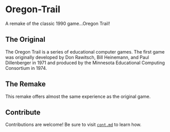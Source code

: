 # Oregon-Trail
A remake of the classic 1990 game...Oregon Trail!

## The Original
The Oregon Trail is a series of educational computer games. The first game was originally developed by Don Rawitsch, Bill Heinemann, and Paul Dillenberger in 1971 and produced by the Minnesota Educational Computing Consortium in 1974.

## The Remake
This remake offers almost the same experience as the original game.


## Contribute
Contributions are welcome!
Be sure to visit [`cont.md`](https://github.com/Tr1angular/Oregon-Trail/blob/main/cont.md) to learn how.
 
